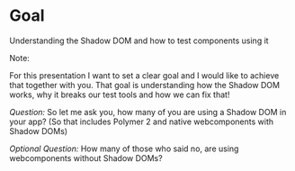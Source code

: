 # Goal

Understanding the Shadow DOM and how to test components using it

Note:

For this presentation I want to set a clear goal and I would like to achieve that together with you. 
That goal is understanding how the Shadow DOM works, why it breaks our test tools and how we can fix that!

_Question:_ So let me ask you, how many of you are using a Shadow DOM in your app? (So that includes Polymer 2 and native webcomponents with Shadow DOMs)

_Optional Question:_ How many of those who said no, are using webcomponents without Shadow DOMs?

